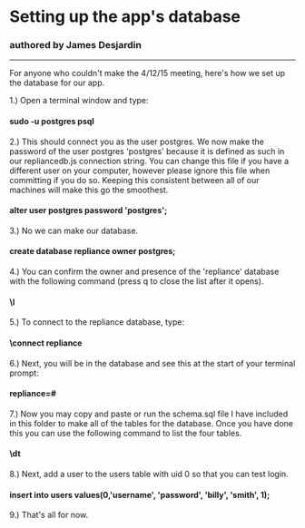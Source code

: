 # Setting up the app's database

### authored by James Desjardin

---

For anyone who couldn't make the 4/12/15 meeting, here's how we set up the database for our app.

1.) Open a terminal window and type:

#### sudo -u postgres psql

2.) This should connect you as the user postgres. We now make the password of the user postgres 'postgres' because it is defined as such in our repliancedb.js connection string. You can change this file if you have a different user on your computer, however please ignore this file when committing if you do so. Keeping this consistent between all of our machines will make this go the smoothest.

#### alter user postgres password 'postgres';

3.) No we can make our database.

#### create database repliance owner postgres;

4.) You can confirm the owner and presence of the 'repliance' database with the following command (press q to close the list after it opens).

#### \l

5.) To connect to the repliance database, type:

#### \connect repliance

6.) Next, you will be in the database and see this at the start of your terminal prompt:

#### repliance=\# 

7.) Now you may copy and paste or run the schema.sql file I have included in this folder to make all of the tables for the database. Once you have done this you can use the following command to list the four tables.

#### \dt

8.) Next, add a user to the users table with uid 0 so that you can test login.

#### insert into users values(0,'username', 'password', 'billy', 'smith', 1);

9.) That's all for now.